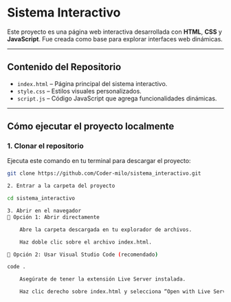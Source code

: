 #  Sistema Interactivo

Este proyecto es una página web interactiva desarrollada con **HTML**, **CSS** y **JavaScript**. Fue creada como base para explorar interfaces web dinámicas.

---

##  Contenido del Repositorio

- `index.html` – Página principal del sistema interactivo.
- `style.css` – Estilos visuales personalizados.
- `script.js` – Código JavaScript que agrega funcionalidades dinámicas.

---

##  Cómo ejecutar el proyecto localmente

### 1. Clonar el repositorio

Ejecuta este comando en tu terminal para descargar el proyecto:

```bash
git clone https://github.com/Coder-milo/sistema_interactivo.git

2. Entrar a la carpeta del proyecto

cd sistema_interactivo

3. Abrir en el navegador
🔹 Opción 1: Abrir directamente

    Abre la carpeta descargada en tu explorador de archivos.

    Haz doble clic sobre el archivo index.html.

🔹 Opción 2: Usar Visual Studio Code (recomendado)

code .

    Asegúrate de tener la extensión Live Server instalada.

    Haz clic derecho sobre index.html y selecciona “Open with Live Server” para ver la web en tiempo real.
    